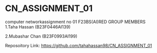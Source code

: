 # CN_ASSIGNMENT_01
computer networkassignment no 01 
F23BS(AI)RED
GROUP MEMBERS
1.Taha Hassan (B23F0446AI139)

2.Mubashar Chan (B23F0993AI199)

Reposoitory Link:
https://github.com/tahahassan98/CN_ASSIGNMENT_01
